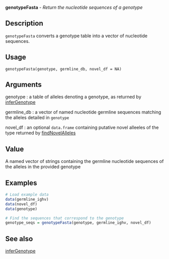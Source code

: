 





**genotypeFasta** - *Return the nucleotide sequences of a genotype*

Description
--------------------

`genotypeFasta` converts a genotype table into a vector of nucleotide
sequences.


Usage
--------------------
```
genotypeFasta(genotype, germline_db, novel_df = NA)
```

Arguments
-------------------

genotype
:   a table of alleles denoting a genotype, as returned by
[inferGenotype](inferGenotype.md)

germline_db
:   a vector of named nucleotide germline sequences
matching the alleles detailed in `genotype`

novel_df
:   an optional `data.frame` containing putative
novel alleeles of the type returned by
[findNovelAlleles](findNovelAlleles.md)




Value
-------------------

A named vector of strings containing the germline nucleotide
sequences of the alleles in the provided genotype



Examples
-------------------

```R
# Load example data
data(germline_ighv)
data(novel_df)
data(genotype)

# Find the sequences that correspond to the genotype
genotype_seqs = genotypeFasta(genotype, germline_ighv, novel_df)
```



See also
-------------------

[inferGenotype](inferGenotype.md)



